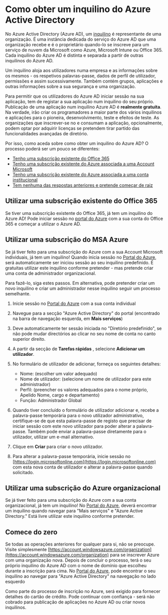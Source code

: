 <properties
    pageTitle="Como obter um inquilino do Azure AD | Microsoft Azure"
    description="Como obter um inquilino do Azure Active Directory para registar e criação de aplicações."
    services="active-directory"
    documentationCenter=""
    authors="dstrockis"
    manager="terrylan"
    editor=""/>

<tags
    ms.service="active-directory"
    ms.workload="identity"
    ms.tgt_pltfrm="na"
    ms.devlang="na"
    ms.topic="hero-article"
    ms.date="09/28/2015"
    ms.author="dastrock"/>

# <a name="how-to-get-an-azure-active-directory-tenant"></a>Como obter um inquilino do Azure Active Directory

No Azure Active Directory (Azure AD), um [inquilino](https://msdn.microsoft.com/library/azure/jj573650.aspx#BKMK_WhatIsAnAzureADTenant) é representante de uma organização.  É uma instância dedicada do serviço do Azure AD que uma organização recebe e é o proprietário quando-lo se inscreve para um serviço de nuvem da Microsoft como Azure, Microsoft Intune ou Office 365.  Cada inquilino do Azure AD é distinta e separada a partir de outras inquilinos do Azure AD.  

Um inquilino aloja aos utilizadores numa empresa e as informações sobre os mesmos - os respetivos palavras-passe, dados de perfil de utilizador, permissões e assim sucessivamente.  Também contém grupos, aplicações e outras informações sobre a sua segurança e uma organização.

Para permitir que os utilizadores do Azure AD iniciar sessão na sua aplicação, tem de registar a sua aplicação num inquilino do seu próprio.  Publicação de uma aplicação num inquilino Azure AD é **realmente gratuita**.  Na verdade, irão criar os programadores a maior parte dos vários inquilinos e aplicações para o pioneira, desenvolvimento, teste e efeitos de teste.  As organizações que inscrever-se no e consumam a aplicação, opcionalmente, podem optar por adquirir licenças se pretendem tirar partido das funcionalidades avançadas de diretório.

Por isso, como aceda sobre como obter um inquilino do Azure AD?  O processo poderá ser um pouco se diferentes:

- [Tenho uma subscrição existente do Office 365](#use-an-existing-office-365-subscription)
- [Tenho uma subscrição existente do Azure associada a uma Account Microsoft](#use-an-msa-azure-subscription)
- [Tenho uma subscrição existente do Azure associada a uma conta institucional](#use-an-organizational-azure-subscription)
- [Tem nenhuma das respostas anteriores e pretende começar de raiz](#start-from-scratch)

## <a name="use-an-existing-office-365-subscription"></a>Utilizar uma subscrição existente do Office 365
Se tiver uma subscrição existente do Office 365, já tem um inquilino do Azure AD! Pode iniciar sessão no [portal do Azure](https://portal.azure.com) com a sua conta do Office 365 e começar a utilizar o Azure AD.

## <a name="use-an-msa-azure-subscription"></a>Utilizar uma subscrição do MSA Azure
Se já tiver feito para uma subscrição do Azure com a sua Account Microsoft individuais, já tem um inquilino!  Quando inicia sessão no [Portal do Azure](https://portal.azure.com), será automaticamente ser iniciou sessão ao seu inquilino predefinido. É gratuitas utilizar este inquilino conforme pretender - mas pretende criar uma conta de administrador organizacional.

Para fazê-lo, siga estes passos.  Em alternativa, pode pretender criar um novo inquilino e criar um administrador nesse inquilino seguir um processo semelhante.

1.  Inicie sessão no [Portal do Azure](https://portal.azure.com) com a sua conta individual
2.  Navegue para a secção "Azure Active Directory" do portal (encontrado na barra de navegação esquerda, em **Mais serviços**)
3.  Deve automaticamente ter sessão iniciada no "Diretório predefinido", se não pode mudar directórios ao clicar no seu nome de conta no canto superior direito.
4.  A partir da secção de **Tarefas rápidas** , selecione **Adicionar um utilizador**.
5.  No formulário de utilizador de adicionar, forneça os seguintes detalhes:

    - Nome: (escolher um valor adequado)
    - Nome de utilizador: (selecione um nome de utilizador para este administrador)
    - Perfil: (preencher os valores adequados para o nome próprio, Apelido Nome, cargo e departamento)
    - Função: Administrador Global

6.  Quando tiver concluído o formulário de utilizador adicionar e, recebe a palavra-passe temporária para o novo utilizador administrativo, certifique-se de que esta palavra-passe de registo que precisar de iniciar sessão com este novo utilizador para poder alterar a palavra-passe. Também pode enviar a palavra-passe diretamente para o utilizador, utilizar um e-mail alternativo.
7.  Clique em **Criar** para criar o novo utilizador.
8.  Para alterar a palavra-passe temporária, inicie sessão no [https://login.microsoftonline.com](https://login.microsoftonline.com) com esta nova conta de utilizador e alterar a palavra-passe quando solicitado.


## <a name="use-an-organizational-azure-subscription"></a>Utilizar uma subscrição do Azure organizacional
Se já tiver feito para uma subscrição do Azure com a sua conta organizacional, já tem um inquilino!  No [Portal do Azure](https://portal.azure.com), deverá encontrar um inquilino quando navegar para "Mais serviços" e "Azure Active Directory."  Está livre utilizar este inquilino conforme pretender. 


## <a name="start-from-scratch"></a>Comece do zero
Se todas as operações anteriores for qualquer para si, não se preocupe.  Visite simplesmente [https://account.windowsazure.com/organization](https://account.windowsazure.com/organization) para se inscrever Azure com uma organização nova.  Depois de concluir o processo, terá o seu próprio inquilino do Azure AD com o nome de domínio que escolheu durante a inscrição para cima.  No [Portal do Azure](https://portal.azure.com), pode encontrar o seu inquilino ao navegar para "Azure Active Directory" na navegação no lado esquerdo

Como parte do processo de inscrição no Azure, será exigido para fornecer detalhes do cartão de crédito.  Pode continuar com confiança - será não cobrado para publicação de aplicações no Azure AD ou criar novos inquilinos.
